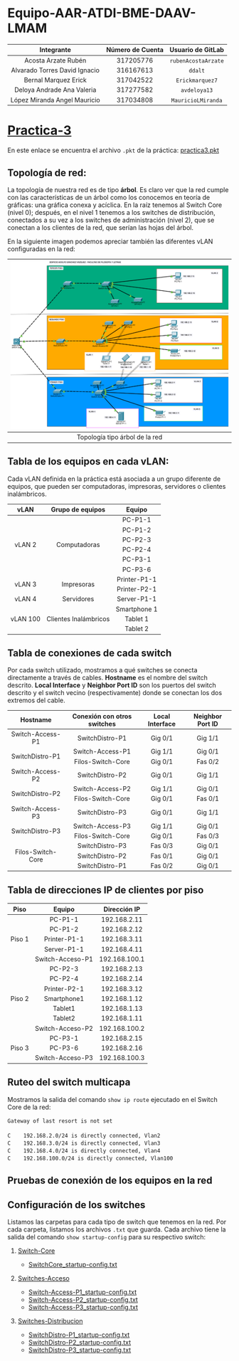 # Equipo-AAR-ATDI-BME-DAAV-LMAM

| Integrante                     | Número de Cuenta | Usuario de GitLab   |
|:------------------------------:|:----------------:|:-------------------:|
| Acosta Arzate Rubén            | 317205776        | `rubenAcostaArzate` |
| Alvarado Torres David Ignacio  | 316167613        | `ddalt`             |
| Bernal Marquez Erick           | 317042522        | `Erickmarquez7`     |
| Deloya Andrade Ana Valeria     | 317277582        | `avdeloya13`        |
| López Miranda Angel Mauricio   | 317034808        | `MauricioLMiranda`  |

# [Practica-3](https://redes-ciencias-unam.gitlab.io/2023-2/laboratorio/practica-3/)

En este enlace se encuentra el archivo `.pkt` de la práctica: [practica3.pkt](files/practica3.pkt)

## Topología de red:

La topología de nuestra red es de tipo <b>árbol</b>. Es claro ver que la red cumple con las características de un árbol como los conocemos en teoría de gráficas: una gráfica conexa y acíclica. En la raíz tenemos al Switch Core (nivel 0); después, en el nivel 1 tenemos a los switches de distribución, conectados a su vez a los switches de administración (nivel 2), que se conectan a los clientes de la red, que serían las hojas del árbol.

En la siguiente imagen podemos apreciar también las diferentes vLAN configuradas en la red:

| ![](img/red_arbol.png)
|:-------------------------:|
| Topología tipo árbol de la red


## Tabla de los equipos en cada vLAN:

Cada vLAN definida en la práctica está asociada a un grupo diferente de equipos, que pueden ser computadoras, impresoras, servidores o clientes inalámbricos.

<table>
    <thead style="text-align: center;">
        <tr>
            <th>vLAN</th>
            <th>Grupo de equipos</th>
            <th>Equipo</th>
        </tr>
    </thead>
    <tbody style="text-align: center;">
        <tr>
            <td rowspan=6>vLAN 2</td>
            <td rowspan=6>Computadoras</td>
            <td>PC-P1-1</td>
        </tr>
       <tr>
            <td>PC-P1-2</td>
        </tr>
        <tr>
            <td>PC-P2-3</td>
        </tr>
        <tr>
            <td>PC-P2-4</td>
        </tr>
        <tr>
            <td>PC-P3-1</td>
        </tr>
        <tr>
            <td>PC-P3-6</td>
        </tr>
        <tr>
            <td rowspan=2>vLAN 3</td>
            <td rowspan=2>Impresoras</td>
            <td>Printer-P1-1</td>
        </tr>
       <tr>
            <td>Printer-P2-1</td>
        </tr>
        <tr>
            <td>vLAN 4</td>
            <td>Servidores</td>
            <td>Server-P1-1</td>
        </tr>
       <tr>
            <td rowspan=3>vLAN 100</td>
            <td rowspan=3>Clientes Inalámbricos</td>
            <td>Smartphone 1</td>
        </tr>
       <tr>
            <td>Tablet 1</td>
        </tr>
        <tr>
            <td>Tablet 2</td>
        </tr>    
    </tbody>
</table>


## Tabla de conexiones de cada switch

Por cada switch utilizado, mostramos a qué switches se conecta directamente a través de cables. <b>Hostname</b> es el nombre del switch descrito. <b>Local Interface</b> y <b>Neighbor Port ID</b> son los puertos del switch descrito y el switch vecino (respectivamente) donde se conectan los dos extremos del cable.

<table>
    <thead style="text-align: center;">
        <tr>
            <th>Hostname</th>
            <th>Conexión con otros switches</th>
            <th>Local Interface</th>
            <th>Neighbor Port ID</th>
        </tr>
    </thead>
    <tbody style="text-align: center;">
        <tr>
            <td>Switch-Access-P1</td>
            <td>SwitchDistro-P1</td>
            <td>Gig 0/1</td>
            <td>Gig 1/1</td>
        </tr>
       <tr>
            <td rowspan=2>SwitchDistro-P1</td>
            <td>Switch-Access-P1</td>
            <td>Gig 1/1</td>
            <td>Gig 0/1</td>
        </tr>
        <tr>
	        <td>Filos-Switch-Core</td>
	        <td>Gig 0/1</td>
	        <td>Fas 0/2</td>
        </tr>
	    <tr>
            <td>Switch-Access-P2</td>
            <td>SwitchDistro-P2</td>
            <td>Gig 0/1</td>
            <td>Gig 1/1</td>
        </tr>
       <tr>
            <td rowspan=2>SwitchDistro-P2</td>
            <td>Switch-Access-P2</td>
            <td>Gig 1/1</td>
            <td>Gig 0/1</td>
        </tr>
        <tr>
	        <td>Filos-Switch-Core</td>
	        <td>Gig 0/1</td>
	        <td>Fas 0/1</td>
        </tr>
        <tr>
            <td>Switch-Access-P3</td>
            <td>SwitchDistro-P3</td>
            <td>Gig 0/1</td>
            <td>Gig 1/1</td>
        </tr>
       <tr>
            <td rowspan=2>SwitchDistro-P3</td>
            <td>Switch-Access-P3</td>
            <td>Gig 1/1</td>
            <td>Gig 0/1</td>
        </tr>
        <tr>
	        <td>Filos-Switch-Core</td>
	        <td>Gig 0/1</td>
	        <td>Fas 0/3</td>
        </tr>
	    <tr>
            <td rowspan=3>Filos-Switch-Core</td>
            <td>SwitchDistro-P3</td>
            <td>Fas 0/3</td>
            <td>Gig 0/1</td>
        </tr>
        <tr>
            <td>SwitchDistro-P2</td>
            <td>Fas 0/1</td>
            <td>Gig 0/1</td>
        </tr>
         <tr>
            <td>SwitchDistro-P1</td>
            <td>Fas 0/2</td>
            <td>Gig 0/1</td>
        </tr>
    </tbody>
</table>


## Tabla de direcciones IP de clientes por piso

<table>
    <thead style="text-align: center;">
        <tr>
            <th>Piso</th>
            <th>Equipo</th>
            <th>Dirección IP</th>
        </tr>
    </thead>
    <tbody style="text-align: center;">
        <tr>
            <td rowspan=5>Piso 1</td>
            <td>PC-P1-1</td>
            <td>192.168.2.11</td>
        </tr>
        <tr>
            <td>PC-P1-2</td>
            <td>192.168.2.12</td>
        </tr>
        <tr>
            <td>Printer-P1-1</td>
            <td>192.168.3.11</td>
        </tr>
        <tr>
	        <td>Server-P1-1</td>
            <td>192.168.4.11</td>
        </tr>
        <tr>
	        <td>Switch-Acceso-P1</td>
            <td>192.168.100.1</td>
        </tr>
        <tr>
            <td rowspan=7>Piso 2</td>
            <td>PC-P2-3</td>
            <td>192.168.2.13</td>
        </tr>
        <tr>
            <td>PC-P2-4</td>
            <td>192.168.2.14</td>
        </tr>
        <tr>
            <td>Printer-P2-1</td>
            <td>192.168.3.12</td>
        </tr>
		<tr>
            <td>Smartphone1</td>
            <td>192.168.1.12</td>
        </tr>
        <tr>
            <td>Tablet1</td>
            <td>192.168.1.13</td>
        </tr>
        <tr>
            <td>Tablet2</td>
            <td>192.168.1.11</td>
        </tr>
        <tr>
	        <td>Switch-Acceso-P2</td>
            <td>192.168.100.2</td>
        </tr>
        <tr>
            <td rowspan=3>Piso 3</td>
            <td>PC-P3-1</td>
            <td>192.168.2.15</td>
        </tr>
        <tr>
            <td>PC-P3-6</td>
            <td>192.168.2.16</td>
        </tr>
        <tr>
	        <td>Switch-Acceso-P3</td>
            <td>192.168.100.3</td>
        </tr>
    </tbody>
</table>

## Ruteo del switch multicapa

Mostramos la salida del comando `show ip route` ejecutado en el Switch Core de la red:

```bash
Gateway of last resort is not set

C    192.168.2.0/24 is directly connected, Vlan2
C    192.168.3.0/24 is directly connected, Vlan3
C    192.168.4.0/24 is directly connected, Vlan4
C    192.168.100.0/24 is directly connected, Vlan100
```

## Pruebas de conexión de los equipos en la red

## Configuración de los switches

Listamos las carpetas para cada tipo de switch que tenemos en la red. Por cada carpeta, listamos los archivos `.txt` que guarda. Cada archivo tiene la salida del comando `show startup-config` para su respectivo switch:

1. [Switch-Core](files/Switch-Core/)  
    * [SwitchCore_startup-config.txt](files/Switch-Core/SwitchCore_startup-config.txt)

2. [Switches-Acceso](files/Switches-Acceso/)
    * [Switch-Access-P1_startup-config.txt](files/Switches-Acceso/Switch-Access-P1_startup-config.txt)
    * [Switch-Access-P2_startup-config.txt](files/Switches-Acceso/Switch-Access-P2_startup-config.txt)
    * [Switch-Access-P3_startup-config.txt](files/Switches-Acceso/Switch-Access-P3_startup-config.txt)

2. [Switches-Distribucion](files/Switches-Distribucion/)
    * [SwitchDistro-P1_startup-config.txt](files/Switches-Distribucion/SwitchDistro-P1_startup-config.txt)
    * [SwitchDistro-P2_startup-config.txt](files/Switches-Distribucion/SwitchDistro-P2_startup-config.txt)
    * [SwitchDistro-P3_startup-config.txt](files/Switches-Distribucion/SwitchDistro-P3_startup-config.txt)


